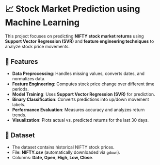# 📈 Stock Market Prediction using Machine Learning

This project focuses on predicting **NIFTY stock market returns** using **Support Vector Regression (SVR)** and **feature engineering techniques** to analyze stock price movements.

## 🚀 Features
- **Data Preprocessing**: Handles missing values, converts dates, and normalizes data.
- **Feature Engineering**: Computes stock price change over different time periods.
- **Model Training**: Uses **Support Vector Regression (SVR)** for prediction.
- **Binary Classification**: Converts predictions into up/down movement labels.
- **Performance Evaluation**: Measures accuracy and analyzes return trends.
- **Visualization**: Plots actual vs. predicted returns for the last 30 days.

## 📂 Dataset
- The dataset contains historical NIFTY stock prices.
- File: **NIFTY.csv** (automatically downloaded via `gdown`).
- Columns: **Date, Open, High, Low, Close**.
